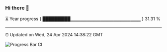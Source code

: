 ### Hi there 👋

⏳ Year progress { █████████▁▁▁▁▁▁▁▁▁▁▁▁▁▁▁▁▁▁▁▁▁ } 31.31 %

---

⏰ Updated on Wed, 24 Apr 2024 14:38:22 GMT

![Progress Bar CI](https://github.com/IshwaranRudhara/GIT-ACTION/workflows/Progress%20Bar%20CI/badge.svg)
